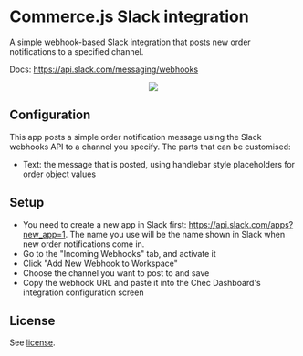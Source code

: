 # Commerce.js Slack integration

A simple webhook-based Slack integration that posts new order notifications to a specified channel.

Docs: https://api.slack.com/messaging/webhooks

<p align="center">
<img src="https://cdn.chec.io/chec-assets/integrations/slack/slack-cover.png" align="center" />
</p>

## Configuration

This app posts a simple order notification message using the Slack webhooks API to a channel you specify. The
parts that can be customised:

* Text: the message that is posted, using handlebar style placeholders for order object values

## Setup

* You need to create a new app in Slack first: https://api.slack.com/apps?new_app=1. The name you use will be the name
  shown in Slack when new order notifications come in.
* Go to the "Incoming Webhooks" tab, and activate it
* Click "Add New Webhook to Workspace"
* Choose the channel you want to post to and save
* Copy the webhook URL and paste it into the Chec Dashboard's integration configuration screen

## License

See [license](LICENSE.md).
